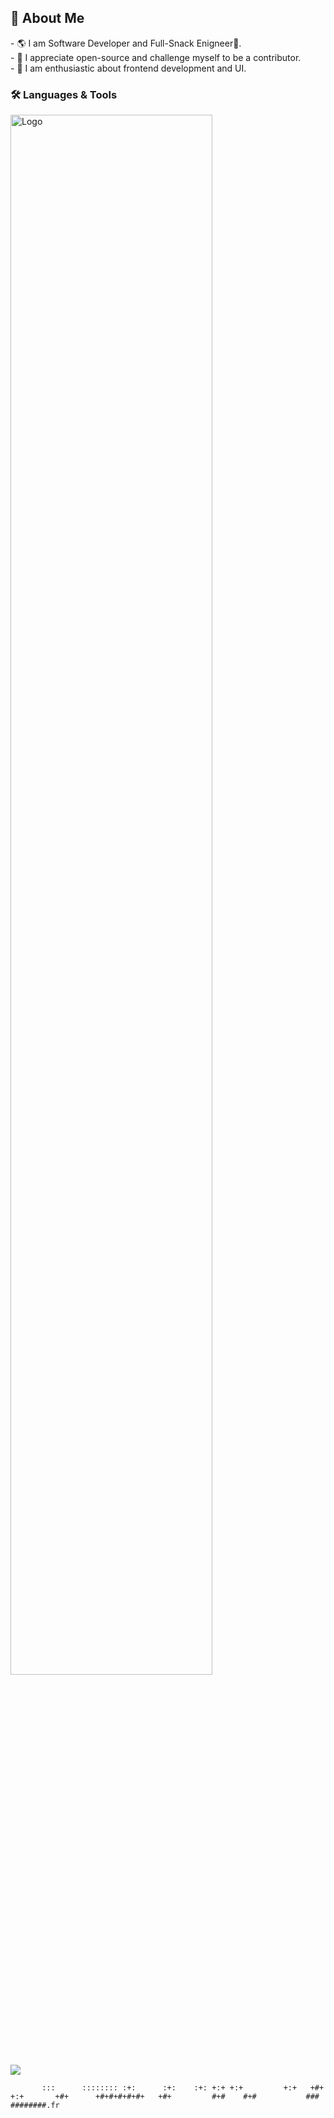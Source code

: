 ## 💬 About Me
<div style="display: flex; flex-wrap: wrap; align-items: flex-start;">
- 🌎 I am Software Developer and Full-Snack Enigneer🍩.<br>
- 💖 I appreciate open-source and challenge myself to be a contributor.<br>
- 🚀 I am enthusiastic about frontend development and UI.<br>
</div>

### 🛠 Languages & Tools </br>

<img alt="Logo" src="https://skillicons.dev/icons?i=typescript,js,c,cpp,bash,html,css,php,nextjs,tailwindcss,mysql,mongodb,prisma,nodejs,expressjs,npm,postman,git,github,linux" style="width: 80%;">
<br/>
<img src="https://count.getloli.com/@:abdallahelmadi?name=%3Aabdallahelmadi&theme=moebooru&padding=7&offset=0&align=top&scale=1&pixelated=1&darkmode=auto&num=1337042"/>

`        :::      ::::::::
      :+:      :+:    :+:
    +:+ +:+         +:+  
  +#+  +:+       +#+     
+#+#+#+#+#+   +#+        
     #+#    #+#          
    ###   ########.fr    `
